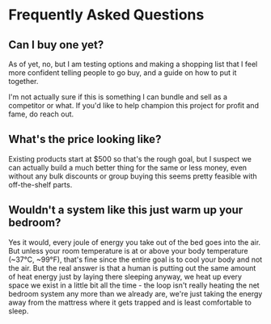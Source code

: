 
# Frequently Asked Questions

## Can I buy one yet? 

As of yet, no, but I am testing options and making a shopping list that I feel more confident telling people to go buy, and a guide on how to put it together.

I'm not actually sure if this is something I can bundle and sell as a competitor or what. If you'd like to help champion this project for profit and fame, do reach out.

## What's the price looking like?

Existing products start at $500 so that's the rough goal, but I suspect we can actually build a much better thing for the same or less money, even without any bulk discounts or group buying this seems pretty feasible with off-the-shelf parts.

## Wouldn't a system like this just warm up your bedroom?

Yes it would, every joule of energy you take out of the bed goes into the air. But unless your room temperature is at or above your body temperature (~37°C, ~99°F), that's fine since the entire goal is to cool your body and not the air. But the real answer is that a human is putting out the same amount of heat energy just by laying there sleeping anyway, we heat up every space we exist in a little bit all the time - the loop isn't really heating the net bedroom system any more than we already are, we're just taking the energy away from the mattress where it gets trapped and is least comfortable to sleep.
 
